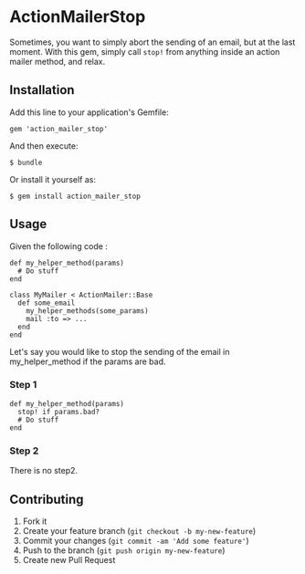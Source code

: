 # ActionMailerStop

Sometimes, you want to simply abort the sending of an email, but at the last moment.
With this gem, simply call ``stop!`` from anything inside an action mailer method, and relax.

## Installation

Add this line to your application's Gemfile:

    gem 'action_mailer_stop'

And then execute:

    $ bundle

Or install it yourself as:

    $ gem install action_mailer_stop

## Usage

Given the following code :

    def my_helper_method(params)
      # Do stuff
    end
    
    class MyMailer < ActionMailer::Base
      def some_email
        my_helper_methods(some_params)
        mail :to => ...
      end
    end
      
Let's say you would like to stop the sending of the email in my_helper_method if the params are bad.

### Step 1

    def my_helper_method(params)
      stop! if params.bad?
      # Do stuff
    end
    
### Step 2

There is no step2.

## Contributing

1. Fork it
2. Create your feature branch (`git checkout -b my-new-feature`)
3. Commit your changes (`git commit -am 'Add some feature'`)
4. Push to the branch (`git push origin my-new-feature`)
5. Create new Pull Request
